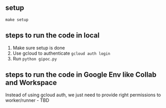 ## setup
```
make setup
```

## steps to run the code in local
1. Make sure setup is done
2. Use gcloud to authenticate ``` gcloud auth login ```
3. Run ``` python gipoc.py ```
   

## steps to run the code in Google Env like Collab and Workspace
Instead of using gcloud auth, we just need to provide right permissions to worker/runner - TBD

    
   